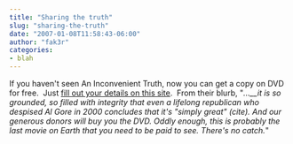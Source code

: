```yaml
---
title: "Sharing the truth"
slug: "sharing-the-truth"
date: "2007-01-08T11:58:43-06:00"
author: "fak3r"
categories:
- blah
---
```


If you haven't seen An Inconvenient Truth, now you can get a copy on DVD for free.  Just [fill out your details on this site](http://sharethetruth.us/free/).  From their blurb, "_...__it is so grounded, so filled with integrity that even a lifelong republican who despised Al Gore in 2000 concludes that it's "simply great" (cite). And our generous donors will buy you the DVD. Oddly enough, this is probably the last movie on Earth that you need to be paid to see. There's no catch._"
